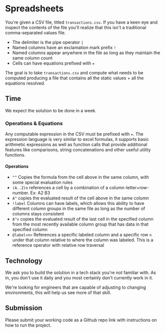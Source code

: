 # Spreadsheets

You're given a CSV file, titled `transactions.csv`. If you have a keen eye and inspect the contents of the file
you'll realize that this isn't a traditional comma-separated values file.

- The delimiter is the pipe operator `|`
- Named columns have an exclamation mark prefix `!`
- Named columns appear anywhere in the file as long as they maintain the same column count
- Cells can have equations prefixed with `=`

The goal is to take `transactions.csv` and compute what needs to be computed producing a file
that contains all the static values + all the equations resolved.

## Time

We expect the solution to be done in a week.

### Operations & Equations

Any computable expression in the CSV must be prefixed with `=`. The expression
language is very similar to excel formulas, it supports basic arithmetic expressions
as well as function calls that provide additional features like comparisons,
string concatenations and other useful utility functions.

#### Operations

- `^^` Copies the formula from the cell above in the same column, with some special evaluation rules
- `(A..Z)n` references a cell by a combination of a column-letter+row-number. Ex: A2 B3
- `A^` copies the evaluated result of the cell above in the same column
- `!label` Columns can have labels, which allows this ability to have different column groups in the same file as long as the number of columns stays consistent
- `A^v` copies the evaluated result of the last cell in the specified column from the most recently available column group that has data in that specified column
- `@label<n>` References a specific labeled column and a specific row `n` under that column relative to where the column was labeled. This is a reference operator with relative row traversal

## Technology

We ask you to build the solution in a tech stack you're not familiar with. As in, you don't use it
daily and you most certainly don't currently work in it.

We're looking for engineers that are capable of adjusting to changing environments, this will
help us see more of that skill.

## Submission

Please submit your working code as a Github repo link with instructions on how to run the project.
